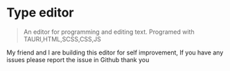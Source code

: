 # Type editor

> An editor for programming and editing text.
> Programed with TAURI,HTML,SCSS,CSS,JS

My friend and I are building this editor for self improvement,
If you have any issues please report the issue in Github thank you
